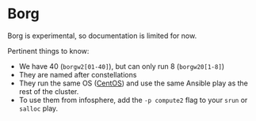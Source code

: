# Borg

Borg is experimental, so documentation is limited for now.

Pertinent things to know:

* We have 40 \(`borgw2[01-40]`\), but can only run 8 \(`borgw20[1-8]`\)
* They are named after constellations
* They run the same OS \([CentOS](../../technologies/servers/centos.md)\) and use the same Ansible play as the rest of the cluster.
* To use them from infosphere, add the `-p compute2` flag to your `srun` or `salloc` play.

